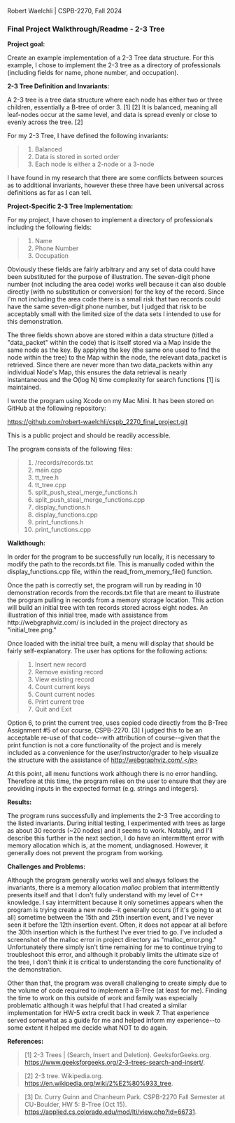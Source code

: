 Robert Waelchli | CSPB-2270, Fall 2024
<h3>Final Project Walkthrough/Readme - 2-3 Tree</h3>
<p></p>
<b>Project goal:</b>
<p>Create an example implementation of a 2-3 Tree data structure. For this example, I chose to
implement the 2-3 tree as a directory of professionals (including fields for name, phone number,
and occupation).</p>
<p></p>
<b>2-3 Tree Definition and Invariants:</b>
<p>A 2-3 tree is a tree data structure where each node has either two or three children, essentially a B-tree of 
order 3. [1] [2] It is balanced, meaning all leaf-nodes occur at the same level, and data is spread evenly or 
close to evenly across the tree. [2]</p>
<p></p>
<p>For my 2-3 Tree, I have defined the following invariants:
  
> 1. Balanced
> 2. Data is stored in sorted order
> 3. Each node is either a 2-node or a 3-node

I have found in my research that there are some conflicts between sources as to additional invariants, however
these three have been universal across definitions as far as I can tell.</p>
<p></p>
<b>Project-Specific 2-3 Tree Implementation:</b>
<p>For my project, I have chosen to implement a directory of professionals including the following fields:

> 1. Name
> 2. Phone Number
> 3. Occupation

Obviously these fields are fairly arbitrary and any set of data could have been substituted for the purpose of
illustration. The seven-digit phone number (not including the area code) works well because it can also double
directly (with no substitution or conversion) for the key of the record. Since I'm not including the area code
there is a small risk that two records could have the same seven-digit phone number, but I judged that risk to 
be acceptably small with the limited size of the data sets I intended to use for this demonstration.</p>
<p></p>
<p>The three fields shown above are stored within a data structure (titled a "data_packet" within the code) that
is itself stored via a Map inside the same node as the key. By applying the key (the same one used to find the 
node within the tree) to the Map within the node, the relevant data_packet is retrieved. Since there are never
more than two data_packets within any individual Node's Map, this ensures the data retrieval is nearly 
instantaneous and the O(log N) time complexity for search functions [1] is maintained.</p>
<p></p>
<p>I wrote the program using Xcode on my Mac Mini. It has been stored on GitHub at the following repository:

  https://github.com/robert-waelchli/cspb_2270_final_project.git

This is a public project and should be readily accessible.</p>
<p></p>
<p>The program consists of the following files:</p>

> 1. /records/records.txt
> 2. main.cpp
> 3. tt_tree.h
> 4. tt_tree.cpp
> 5. split_push_steal_merge_functions.h
> 6. split_push_steal_merge_functions.cpp
> 7. display_functions.h
> 8. display_functions.cpp
> 9. print_functions.h
> 10. print_functions.cpp
<p></p>
<b>Walkthough:</b>
<p>In order for the program to be successfully run locally, it is necessary to modify the path to the records.txt
file. This is manually coded within the display_functions.cpp file, within the read_from_memory_file() function.</p>
<p></p>
<p>Once the path is correctly set, the program will run by reading in 10 demonstration records from the records.txt
file that are meant to illustrate the program pulling in records from a memory storage location. This action will
build an initial tree with ten records stored across eight nodes. An illustration of this initial tree, made
with assistance from http://webgraphviz.com/ is included in the project directory as "initial_tree.png."</p>
<p></p>
<p>Once loaded with the initial tree built, a menu will display that should be fairly self-explanatory. The user 
has options for the following actions:

> 1. Insert new record
> 2. Remove existing record
> 3. View existing record
> 4. Count current keys
> 5. Count current nodes
> 6. Print current tree
> 7. Quit and Exit

Option 6, to print the current tree, uses copied code directly from the B-Tree Assignment #5 of our course, CSPB-2270. 
[3] I judged this to be an acceptable re-use of that code--with attribution of course--given that the print function
is not a core functionality of the project and is merely included as a convenience for the user/instructor/grader
to help visualize the structure with the assistance of http://webgraphviz.com/.</p>
<p></p>
<p>At this point, all menu functions work although there is no error handling. Therefore at this time, the program
relies on the user to ensure that they are providing inputs in the expected format (e.g. strings and integers).</p>
<b>Results:</b>
<p>The program runs successfully and implements the 2-3 Tree according to the listed invariants. During initial 
testing, I experimented with trees as large as about 30 records (~20 nodes) and it seems to work. Notably, and I'll
describe this further in the next section, I do have an intermittent error with memory allocation which is, at the 
moment, undiagnosed. However, it generally does not prevent the program from working.</p>
<p></p>
<b>Challenges and Problems:</b>
<p>Although the program generally works well and always follows the invariants, there is a memory allocation <i>malloc</i>
problem that intermittently presents itself and that I don't fully understand with my level of C++ knowledge. I say
intermittent because it only sometimes appears when the program is trying create a new node--it generally occurs
(if it's going to at all) sometime between the 15th and 25th insertion event, and I've never seen it before the 12th
insertion event. Often, it does not appear at all before the 30th insertion which is the furthest I've ever tried to go.
I've included a screenshot of the malloc error in project directory as "malloc_error.png." Unfortunately there simply isn't 
time remaining for me to continue trying to troubleshoot this error, and although it probably limits the ultimate size of 
the tree, I don't think it is critical to understanding the core functionality of the demonstration.</p>
<p></p>
<p>Other than that, the program was overall challenging to create simply due to the volume of code required to implement
a B-Tree (at least for me). Finding the time to work on this outside of work and family was especially problematic although
it was helpful that I had created a similar implementation for HW-5 extra credit back in week 7. That experience served
somewhat as a guide for me and helped inform my experience--to some extent it helped me decide what NOT to do again.</p>
<p></p>
<b>References:</b>
<p>
  
> [1] 2-3 Trees | (Search, Insert and Deletion). GeeksforGeeks.org. https://www.geeksforgeeks.org/2-3-trees-search-and-insert/.

> [2] 2-3 tree. Wikipedia.org. https://en.wikipedia.org/wiki/2%E2%80%933_tree.

> [3] Dr. Curry Guinn and Chanheum Park. CSPB-2270 Fall Semester at CU-Boulder, HW 5: B-Tree (Oct 15). 
    https://applied.cs.colorado.edu/mod/lti/view.php?id=66731.

</p>
